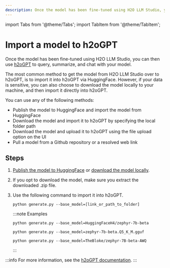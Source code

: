 ```yaml
---
description: Once the model has been fine-tuned using H2O LLM Studio, you can then use h2oGPT to query, summarize, and chat with your model.
---
```

import Tabs from '@theme/Tabs';
import TabItem from '@theme/TabItem';

# Import a model to h2oGPT

Once the model has been fine-tuned using H2O LLM Studio, you can then use [h2oGPT](https://github.com/h2oai/h2ogpt/blob/main/README.md) to query, summarize, and chat with your model. 

The most common method to get the model from H2O LLM Studio over to h2oGPT, is to import it into h2oGPT via HuggingFace. However, if your data is sensitive, you can also choose to download the model locally to your machine, and then import it directly into h2oGPT. 

You can use any of the following methods: 

- Publish the model to HuggingFace and import the model from HuggingFace
- Download the model and import it to h2oGPT by specifying the local folder path
- Download the model and upload it to h2oGPT using the file upload option on the UI
- Pull a model from a Github repository or a resolved web link

## Steps

1. [Publish the model to HuggingFace](export-trained-model.md) or [download the model locally](export-trained-model.md#download-a-model). 

2. If you opt to download the model, make sure you extract the downloaded .zip file. 

3. Use the following command to import it into h2oGPT.
    ```
    python generate.py --base_model=[link_or_path_to_folder]
    ```

    :::note Examples
    <Tabs className="unique-tabs">
    <TabItem value="Example1" label="From HuggingFace">
    <pre><code>python generate.py --base_model=HuggingFaceH4/zephyr-7b-beta</code></pre>
    </TabItem>
    <TabItem value="Example2" label="From a Local File">
    <pre><code>python generate.py --base_model=zephyr-7b-beta.Q5_K_M.gguf</code></pre>
    </TabItem>
    <TabItem value="Example3" label="From a Repository">
    <pre><code>python generate.py --base_model=TheBloke/zephyr-7B-beta-AWQ</code></pre>
    </TabItem>
    </Tabs>
    :::

:::info
For more information, see the [h2oGPT documentation](https://github.com/h2oai/h2ogpt/blob/main/docs/FAQ.md#adding-models). 
:::

